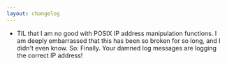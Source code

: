 ```yaml
---
layout: changelog
---
```


- TIL that I am no good with POSIX IP address manipulation functions. I am deeply embarrassed that this has been so broken for so long, and I didn't even know. So: Finally. Your damned log messages are logging the correct IP address!
